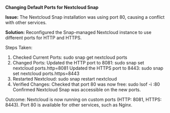 **Changing Default Ports for Nextcloud Snap**

**Issue:** The Nextcloud Snap installation was using port 80, causing a conflict with other services.

**Solution:** Reconfigured the Snap-managed Nextcloud instance to use different ports for HTTP and HTTPS.

Steps Taken: 
1. Checked Current Ports: sudo snap get nextcloud ports 
2. Changed Ports: Updated the HTTP port to 8081: sudo snap set nextcloud ports.http=8081 Updated the HTTPS port to 8443: sudo snap set nextcloud ports.https=8443 
3. Restarted Nextcloud: sudo snap restart nextcloud 
4. Verified Changes: Checked that port 80 was now free: sudo lsof -i :80 Confirmed Nextcloud Snap was accessible on the new ports.

Outcome: Nextcloud is now running on custom ports (HTTP: 8081, HTTPS: 8443). Port 80 is available for other services, such as Nginx.